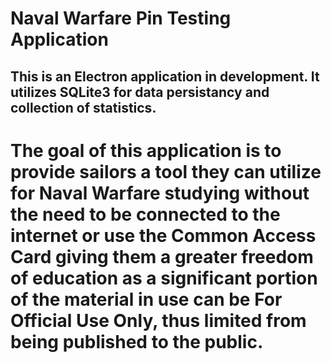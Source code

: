 # Naval Warfare Pin Testing Application
 
## This is an Electron application in development. It utilizes SQLite3 for data persistancy and collection of statistics.

# The goal of this application is to provide sailors a tool they can utilize for Naval Warfare studying without the need to be connected to the internet or use the Common Access Card giving them a greater freedom of education as a significant portion of the material in use can be For Official Use Only, thus limited from being published to the public.
